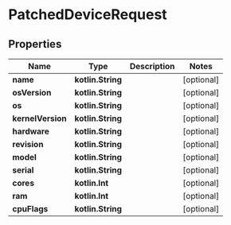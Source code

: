 
# PatchedDeviceRequest

## Properties
Name | Type | Description | Notes
------------ | ------------- | ------------- | -------------
**name** | **kotlin.String** |  |  [optional]
**osVersion** | **kotlin.String** |  |  [optional]
**os** | **kotlin.String** |  |  [optional]
**kernelVersion** | **kotlin.String** |  |  [optional]
**hardware** | **kotlin.String** |  |  [optional]
**revision** | **kotlin.String** |  |  [optional]
**model** | **kotlin.String** |  |  [optional]
**serial** | **kotlin.String** |  |  [optional]
**cores** | **kotlin.Int** |  |  [optional]
**ram** | **kotlin.Int** |  |  [optional]
**cpuFlags** | **kotlin.String** |  |  [optional]



